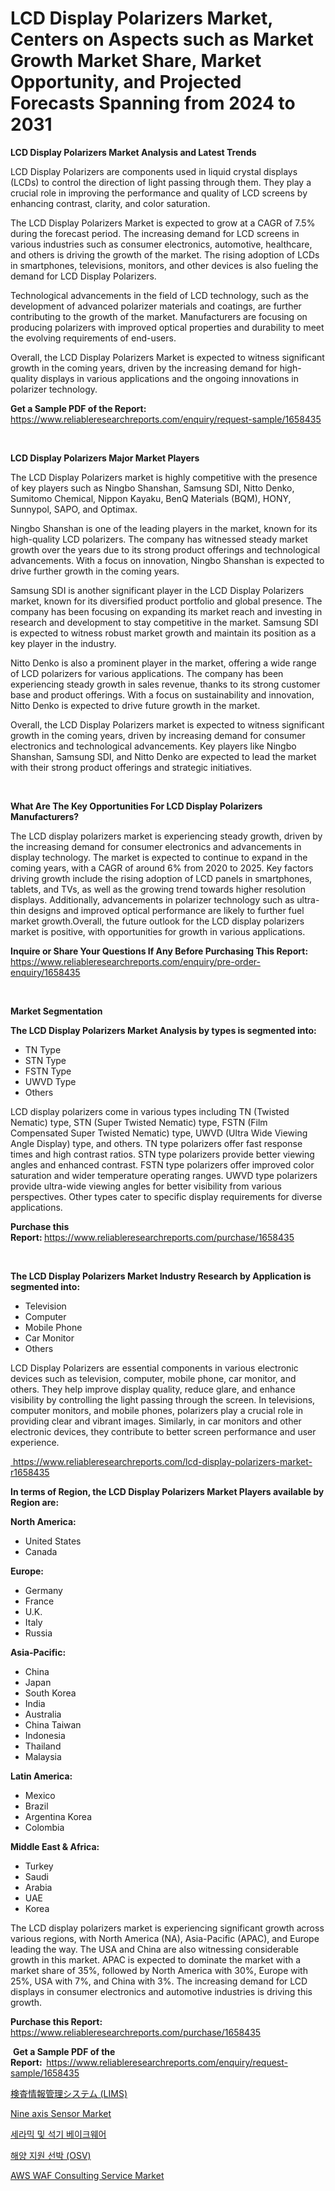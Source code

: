 <p><h1>LCD Display Polarizers Market, Centers on Aspects such as Market Growth Market Share, Market Opportunity, and Projected Forecasts Spanning from 2024 to 2031</h1></p><p><strong>LCD Display Polarizers Market Analysis and Latest Trends</strong></p>
<p><p>LCD Display Polarizers are components used in liquid crystal displays (LCDs) to control the direction of light passing through them. They play a crucial role in improving the performance and quality of LCD screens by enhancing contrast, clarity, and color saturation.</p><p>The LCD Display Polarizers Market is expected to grow at a CAGR of 7.5% during the forecast period. The increasing demand for LCD screens in various industries such as consumer electronics, automotive, healthcare, and others is driving the growth of the market. The rising adoption of LCDs in smartphones, televisions, monitors, and other devices is also fueling the demand for LCD Display Polarizers.</p><p>Technological advancements in the field of LCD technology, such as the development of advanced polarizer materials and coatings, are further contributing to the growth of the market. Manufacturers are focusing on producing polarizers with improved optical properties and durability to meet the evolving requirements of end-users.</p><p>Overall, the LCD Display Polarizers Market is expected to witness significant growth in the coming years, driven by the increasing demand for high-quality displays in various applications and the ongoing innovations in polarizer technology.</p></p>
<p><strong>Get a Sample PDF of the Report:&nbsp;</strong> <a href="https://www.reliableresearchreports.com/enquiry/request-sample/1658435">https://www.reliableresearchreports.com/enquiry/request-sample/1658435</a></p>
<p>&nbsp;</p>
<p><strong>LCD Display Polarizers Major Market Players</strong></p>
<p><p>The LCD Display Polarizers market is highly competitive with the presence of key players such as Ningbo Shanshan, Samsung SDI, Nitto Denko, Sumitomo Chemical, Nippon Kayaku, BenQ Materials (BQM), HONY, Sunnypol, SAPO, and Optimax.</p><p>Ningbo Shanshan is one of the leading players in the market, known for its high-quality LCD polarizers. The company has witnessed steady market growth over the years due to its strong product offerings and technological advancements. With a focus on innovation, Ningbo Shanshan is expected to drive further growth in the coming years.</p><p>Samsung SDI is another significant player in the LCD Display Polarizers market, known for its diversified product portfolio and global presence. The company has been focusing on expanding its market reach and investing in research and development to stay competitive in the market. Samsung SDI is expected to witness robust market growth and maintain its position as a key player in the industry.</p><p>Nitto Denko is also a prominent player in the market, offering a wide range of LCD polarizers for various applications. The company has been experiencing steady growth in sales revenue, thanks to its strong customer base and product offerings. With a focus on sustainability and innovation, Nitto Denko is expected to drive future growth in the market.</p><p>Overall, the LCD Display Polarizers market is expected to witness significant growth in the coming years, driven by increasing demand for consumer electronics and technological advancements. Key players like Ningbo Shanshan, Samsung SDI, and Nitto Denko are expected to lead the market with their strong product offerings and strategic initiatives.</p></p>
<p>&nbsp;</p>
<p><strong>What Are The Key Opportunities For LCD Display Polarizers Manufacturers?</strong></p>
<p><p>The LCD display polarizers market is experiencing steady growth, driven by the increasing demand for consumer electronics and advancements in display technology. The market is expected to continue to expand in the coming years, with a CAGR of around 6% from 2020 to 2025. Key factors driving growth include the rising adoption of LCD panels in smartphones, tablets, and TVs, as well as the growing trend towards higher resolution displays. Additionally, advancements in polarizer technology such as ultra-thin designs and improved optical performance are likely to further fuel market growth.Overall, the future outlook for the LCD display polarizers market is positive, with opportunities for growth in various applications.</p></p>
<p><strong>Inquire or Share Your Questions If Any Before Purchasing This Report:</strong> <a href="https://www.reliableresearchreports.com/enquiry/pre-order-enquiry/1658435">https://www.reliableresearchreports.com/enquiry/pre-order-enquiry/1658435</a></p>
<p>&nbsp;</p>
<p><strong>Market Segmentation</strong></p>
<p><strong>The LCD Display Polarizers Market Analysis by types is segmented into:</strong></p>
<p><ul><li>TN Type</li><li>STN Type</li><li>FSTN Type</li><li>UWVD Type</li><li>Others</li></ul></p>
<p><p>LCD display polarizers come in various types including TN (Twisted Nematic) type, STN (Super Twisted Nematic) type, FSTN (Film Compensated Super Twisted Nematic) type, UWVD (Ultra Wide Viewing Angle Display) type, and others. TN type polarizers offer fast response times and high contrast ratios. STN type polarizers provide better viewing angles and enhanced contrast. FSTN type polarizers offer improved color saturation and wider temperature operating ranges. UWVD type polarizers provide ultra-wide viewing angles for better visibility from various perspectives. Other types cater to specific display requirements for diverse applications.</p></p>
<p><strong>Purchase this Report:&nbsp;</strong><a href="https://www.reliableresearchreports.com/purchase/1658435">https://www.reliableresearchreports.com/purchase/1658435</a></p>
<p>&nbsp;</p>
<p><strong>The LCD Display Polarizers Market Industry Research by Application is segmented into:</strong></p>
<p><ul><li>Television</li><li>Computer</li><li>Mobile Phone</li><li>Car Monitor</li><li>Others</li></ul></p>
<p><p>LCD Display Polarizers are essential components in various electronic devices such as television, computer, mobile phone, car monitor, and others. They help improve display quality, reduce glare, and enhance visibility by controlling the light passing through the screen. In televisions, computer monitors, and mobile phones, polarizers play a crucial role in providing clear and vibrant images. Similarly, in car monitors and other electronic devices, they contribute to better screen performance and user experience.</p></p>
<p><a href="https://www.reliableresearchreports.com/lcd-display-polarizers-market-r1658435">&nbsp;https://www.reliableresearchreports.com/lcd-display-polarizers-market-r1658435</a></p>
<p><strong>In terms of Region, the LCD Display Polarizers Market Players available by Region are:</strong></p>
<p>
    <p> <strong> North America: </strong>
        <ul>
            <li>United States</li>
            <li>Canada</li>
        </ul>
        </p> 
    <p> <strong> Europe: </strong>
        <ul>
            <li>Germany</li>
            <li>France</li>
            <li>U.K.</li>
            <li>Italy</li>
            <li>Russia</li>
        </ul>
        </p> 
    <p> <strong> Asia-Pacific: </strong>
        <ul>
            <li>China</li>
            <li>Japan</li>
            <li>South Korea</li>
            <li>India</li>
            <li>Australia</li>
            <li>China Taiwan</li>
            <li>Indonesia</li>
            <li>Thailand</li>
            <li>Malaysia</li>
        </ul>
        </p> 
    <p> <strong> Latin America: </strong>
        <ul>
            <li>Mexico</li>
            <li>Brazil</li>
            <li>Argentina Korea</li>
            <li>Colombia</li>
        </ul>
        </p> 
    <p> <strong> Middle East & Africa: </strong>
        <ul>
            <li>Turkey</li>
            <li>Saudi</li>
            <li>Arabia</li>
            <li>UAE</li>
            <li>Korea</li>
        </ul>
    </p>
    </p>
<p><p>The LCD display polarizers market is experiencing significant growth across various regions, with North America (NA), Asia-Pacific (APAC), and Europe leading the way. The USA and China are also witnessing considerable growth in this market. APAC is expected to dominate the market with a market share of 35%, followed by North America with 30%, Europe with 25%, USA with 7%, and China with 3%. The increasing demand for LCD displays in consumer electronics and automotive industries is driving this growth.</p></p>
<p><strong>Purchase this Report: </strong><a href="https://www.reliableresearchreports.com/purchase/1658435">https://www.reliableresearchreports.com/purchase/1658435</a></p>
<p>&nbsp;<strong>Get a Sample PDF of the Report:&nbsp;&nbsp;</strong><a href="https://www.reliableresearchreports.com/enquiry/request-sample/1658435">https://www.reliableresearchreports.com/enquiry/request-sample/1658435</a></p>
<p><strong></strong></p>
<p><p><a href="https://github.com/CarlieShields/Market-Research-Report-List-1/blob/main/744830295874.md">検査情報管理システム (LIMS)</a></p><p><a href="https://issuu.com/reportprime-2/docs/nine-axis-sensor-market-size-2030.pptx">Nine axis Sensor Market</a></p><p><a href="https://github.com/AidenReinger/Market-Research-Report-List-1/blob/main/810856187521.md">세라믹 및 석기 베이크웨어</a></p><p><a href="https://github.com/gambitz1998/Market-Research-Report-List-1/blob/main/105956787522.md">해양 지원 선박 (OSV)</a></p><p><a href="https://github.com/NaomieConner2023/Market-Research-Report-List-1/blob/main/aws-waf-consulting-service-market.md">AWS WAF Consulting Service Market</a></p></p>